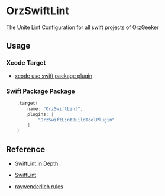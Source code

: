 # OrzSwiftLint

The Unite Lint Configuration for all swift projects of OrzGeeker

## Usage

### Xcode Target 

- [xcode use swift package plugin](./images/xcode-plugin-usage.png)

### Swift Package Package

```swift
    .target(
        name: "OrzSwiftLint",
        plugins: [
            "OrzSwiftLintBuildToolPlugin"
        ]
    )
```

## Reference

- [SwiftLint in Depth](https://www.kodeco.com/38422105-swiftlint-in-depth)

- [SwiftLint](https://swiftpackageindex.com/realm/SwiftLint)

- [raywenderlich rules](https://github.com/kodecocodes/swift-style-guide/blob/main/com.raywenderlich.swiftlint.yml)
